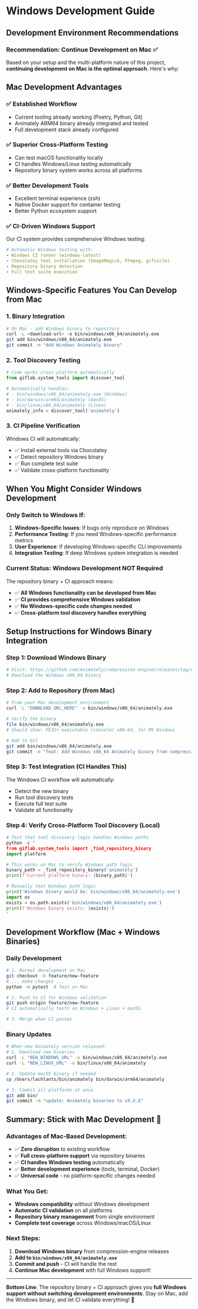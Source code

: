 # Windows Development Guide

## Development Environment Recommendations

### **Recommendation: Continue Development on Mac** ✅

Based on your setup and the multi-platform nature of this project, **continuing development on Mac is the optimal approach**. Here's why:

## **Mac Development Advantages**

### ✅ **Established Workflow**
- Current tooling already working (Poetry, Python, Git)
- Animately ARM64 binary already integrated and tested
- Full development stack already configured

### ✅ **Superior Cross-Platform Testing**
- Can test macOS functionality locally
- CI handles Windows/Linux testing automatically  
- Repository binary system works across all platforms

### ✅ **Better Development Tools**
- Excellent terminal experience (zsh)
- Native Docker support for container testing
- Better Python ecosystem support

### ✅ **CI-Driven Windows Support**
Our CI system provides comprehensive Windows testing:
```yaml
# Automatic Windows testing with:
- Windows CI runner (windows-latest)
- Chocolatey tool installation (ImageMagick, FFmpeg, gifsicle)
- Repository binary detection
- Full test suite execution
```

## **Windows-Specific Features You Can Develop from Mac**

### **1. Binary Integration** 
```bash
# On Mac - add Windows binary to repository
curl -L <download-url> -o bin/windows/x86_64/animately.exe
git add bin/windows/x86_64/animately.exe
git commit -m "Add Windows Animately binary"
```

### **2. Tool Discovery Testing**
```python
# Code works cross-platform automatically
from giflab.system_tools import discover_tool

# Automatically handles:
# - bin/windows/x86_64/animately.exe (Windows)
# - bin/darwin/arm64/animately (macOS)  
# - bin/linux/x86_64/animately (Linux)
animately_info = discover_tool('animately')
```

### **3. CI Pipeline Verification**
Windows CI will automatically:
- ✅ Install external tools via Chocolatey
- ✅ Detect repository Windows binary
- ✅ Run complete test suite
- ✅ Validate cross-platform functionality

## **When You Might Consider Windows Development**

### **Only Switch to Windows If:**

1. **Windows-Specific Issues**: If bugs only reproduce on Windows
2. **Performance Testing**: If you need Windows-specific performance metrics  
3. **User Experience**: If developing Windows-specific CLI improvements
4. **Integration Testing**: If deep Windows system integration is needed

### **Current Status: Windows Development NOT Required**

The repository binary + CI approach means:
- ✅ **All Windows functionality can be developed from Mac**
- ✅ **CI provides comprehensive Windows validation** 
- ✅ **No Windows-specific code changes needed**
- ✅ **Cross-platform tool discovery handles everything**

## **Setup Instructions for Windows Binary Integration**

### **Step 1: Download Windows Binary**
```bash
# Visit: https://github.com/Animately/compression-engine/releases/tag/compression-latest
# Download the Windows x86_64 binary
```

### **Step 2: Add to Repository (from Mac)**
```bash
# From your Mac development environment
curl -L "DOWNLOAD_URL_HERE" -o bin/windows/x86_64/animately.exe

# Verify the binary
file bin/windows/x86_64/animately.exe
# Should show: PE32+ executable (console) x86-64, for MS Windows

# Add to Git
git add bin/windows/x86_64/animately.exe
git commit -m "feat: Add Windows x86_64 Animately binary from compression-engine releases"
```

### **Step 3: Test Integration (CI Handles This)**
The Windows CI workflow will automatically:
- Detect the new binary
- Run tool discovery tests
- Execute full test suite
- Validate all functionality

### **Step 4: Verify Cross-Platform Tool Discovery (Local)**
```python
# Test that tool discovery logic handles Windows paths
python -c "
from giflab.system_tools import _find_repository_binary
import platform

# This works on Mac to verify Windows path logic
binary_path = _find_repository_binary('animately')
print(f'Current platform binary: {binary_path}')

# Manually test Windows path logic  
print('Windows binary would be: bin/windows/x86_64/animately.exe')
import os
exists = os.path.exists('bin/windows/x86_64/animately.exe')
print(f'Windows binary exists: {exists}')
"
```

## **Development Workflow (Mac + Windows Binaries)**

### **Daily Development**
```bash
# 1. Normal development on Mac
git checkout -b feature/new-feature
# ... make changes ...
python -m pytest  # Test on Mac

# 2. Push to CI for Windows validation  
git push origin feature/new-feature
# CI automatically tests on Windows + Linux + macOS

# 3. Merge when CI passes
```

### **Binary Updates**
```bash
# When new Animately version released:
# 1. Download new binaries
curl -L "NEW_WINDOWS_URL" -o bin/windows/x86_64/animately.exe
curl -L "NEW_LINUX_URL" -o bin/linux/x86_64/animately

# 2. Update macOS binary if needed
cp /Users/lachlants/bin/animately bin/darwin/arm64/animately

# 3. Commit all platforms at once
git add bin/
git commit -m "update: Animately binaries to vX.X.X"
```

## **Summary: Stick with Mac Development** 🎯

### **Advantages of Mac-Based Development:**
- ✅ **Zero disruption** to existing workflow
- ✅ **Full cross-platform support** via repository binaries  
- ✅ **CI handles Windows testing** automatically
- ✅ **Better development experience** (tools, terminal, Docker)
- ✅ **Universal code** - no platform-specific changes needed

### **What You Get:**
- **Windows compatibility** without Windows development
- **Automatic CI validation** on all platforms  
- **Repository binary management** from single environment
- **Complete test coverage** across Windows/macOS/Linux

### **Next Steps:**
1. **Download Windows binary** from compression-engine releases
2. **Add to `bin/windows/x86_64/animately.exe`**
3. **Commit and push** - CI will handle the rest
4. **Continue Mac development** with full Windows support!

---

**Bottom Line**: The repository binary + CI approach gives you **full Windows support without switching development environments**. Stay on Mac, add the Windows binary, and let CI validate everything! 🚀 